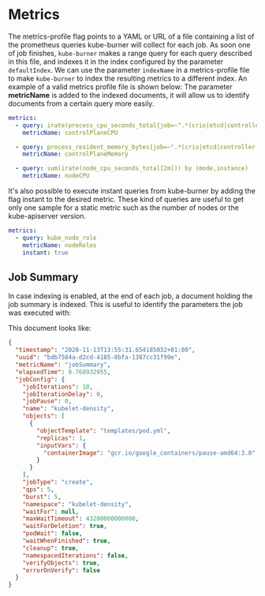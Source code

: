 # Metrics

The metrics-profile flag points to a YAML or URL of a file containing a list of the prometheus queries kube-burner will collect for each job.
As soon one of job finishes, `kube-burner` makes a range query for each query described in this file, and indexes it in the index configured by the parameter `defaultIndex`.
We can use the parameter `indexName` in a metrics-profile file to make `kube-burner` to index the resulting metrics to a different index.
An example of a valid metrics profile file is shown below:
The parameter **metricName** is added to the indexed documents, it will allow us to identify documents from a certain query more easily.

```yaml
metrics:
  - query: irate(process_cpu_seconds_total{job=~".*(crio|etcd|controller-manager|apiserver|scheduler).*"}[2m])
    metricName: controlPlaneCPU

  - query: process_resident_memory_bytes{job=~".*(crio|etcd|controller-manager|apiserver|scheduler).*"}
    metricName: controlPlaneMemory

  - query: sum(irate(node_cpu_seconds_total[2m])) by (mode,instance)
    metricName: nodeCPU
```


It's also possible to execute instant queries from kube-burner by adding the flag instant to the desired metric. These kind of queries are useful to get only one sample for a static metric such as the number of nodes or the kube-apiserver version.

```yaml
metrics:
  - query: kube_node_role
    metricName: nodeRoles
    instant: true
```

## Job Summary

In case indexing is enabled, at the end of each job, a document holding the job summary is indexed. This is useful to identify the parameters the job was executed with:

This document looks like:

```json
{
  "timestamp": "2020-11-13T13:55:31.654185032+01:00",
  "uuid": "bdb7584a-d2cd-4185-8bfa-1387cc31f99e",
  "metricName": "jobSummary",
  "elapsedTime": 8.768932955,
  "jobConfig": {
    "jobIterations": 10,
    "jobIterationDelay": 0,
    "jobPause": 0,
    "name": "kubelet-density",
    "objects": [
      {
        "objectTemplate": "templates/pod.yml",
        "replicas": 1,
        "inputVars": {
          "containerImage": "gcr.io/google_containers/pause-amd64:3.0"
        }
      }
    ],
    "jobType": "create",
    "qps": 5,
    "burst": 5,
    "namespace": "kubelet-density",
    "waitFor": null,
    "maxWaitTimeout": 43200000000000,
    "waitForDeletion": true,
    "podWait": false,
    "waitWhenFinished": true,
    "cleanup": true,
    "namespacedIterations": false,
    "verifyObjects": true,
    "errorOnVerify": false
  }
}
```

